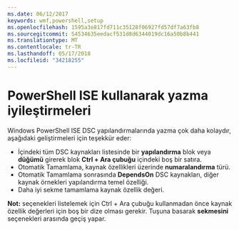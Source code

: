 ```yaml
---
ms.date: 06/12/2017
keywords: wmf,powershell,setup
ms.openlocfilehash: 1595a3e817fd711c35128f06927fd57df7a63fb8
ms.sourcegitcommit: 54534635eedacf531d8d6344019dc16a50b8b441
ms.translationtype: MT
ms.contentlocale: tr-TR
ms.lasthandoff: 05/17/2018
ms.locfileid: "34218255"
---
```

# <a name="authoring-improvements-using-powershell-ise"></a>PowerShell ISE kullanarak yazma iyileştirmeleri

Windows PowerShell ISE DSC yapılandırmalarında yazma çok daha kolaydır, aşağıdaki geliştirmeleri için teşekkür eder:

- İçindeki tüm DSC kaynakları listesinde bir **yapılandırma** blok veya **düğümü** girerek blok **Ctrl + Ara çubuğu** içindeki boş bir satıra.
- Otomatik Tamamlama, kaynak özellikleri üzerinde **numaralandırma** türü.
- Otomatik Tamamlama sonrasında **DependsOn** DSC kaynakları, diğer kaynak örnekleri yapılandırma temel özelliği.
- Daha iyi sekme tamamlama kaynak özellik değeri.

**Not:** seçenekleri listelemek için Ctrl + Ara çubuğu kullanmadan önce kaynak özellik değerleri için boş bir dize olması gerekir. Tuşuna basarak **sekmesini** seçenekleri arasında geçiş yapar.
